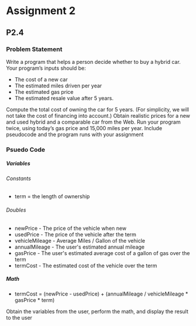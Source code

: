 # Assignment 2

## P2.4

### Problem Statement
Write a program that helps a person decide whether to buy a hybrid car. Your program’s
inputs should be:

* The cost of a new car
* The estimated miles driven per year
* The estimated gas price
* The estimated resale value after 5 years.

Compute the total cost of owning the car for 5 years. (For simplicity, we will not take the
cost of financing into account.) Obtain realistic prices for a new and used hybrid and
a comparable car from the Web. Run your program twice, using today’s gas price and
15,000 miles per year. Include pseudocode and the program runs with your assignment

### Psuedo Code

##### Variables
###### Constants
* term = the length of ownership

###### Doubles
* newPrice - The price of the vehicle when new
* usedPrice - The price of the vehicle after the term
* vehicleMileage - Average Miles / Gallon of the vehicle
* annualMileage - The user's estimated annual mileage
* gasPrice - The user's estimated average cost of a gallon of gas over the term 
* termCost - The estimated cost of the vehicle over the term

##### Math
* termCost = (newPrice - usedPrice) + (annualMileage / vehicleMileage * gasPrice * term)

Obtain the variables from the user, perform the math, and display the result to the user